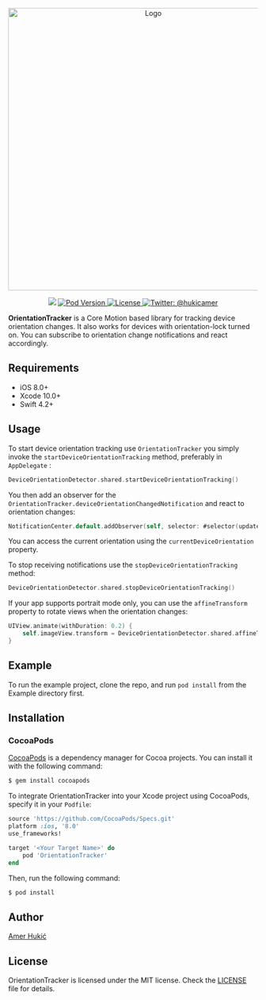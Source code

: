 <p align="center">
<img src="https://raw.githubusercontent.com/amerhukic/OrientationTracker/master/Logo.png" width="570" max-width="80%" alt="Logo" />
</p>

<p align="center">
    <img src="https://img.shields.io/badge/Swift-4.2-orange.svg" />
    <a href="https://cocoapods.org/pods/OrientationTracker">
        <img src="https://img.shields.io/cocoapods/v/OrientationTracker.svg?style=flat" alt="Pod Version">
    </a>
    <a href="">
        <img src="https://img.shields.io/badge/Licence-MIT-green.svg" alt="License">
    </a>
    <a href="https://twitter.com/hukicamer">
        <img src="https://img.shields.io/badge/contact-%40hukicamer-blue.svg?style=flat" alt="Twitter: @hukicamer" />
    </a>
</p>

**OrientationTracker** is a Core Motion based library for tracking device orientation changes. It also works for devices with orientation-lock turned on. You can subscribe to orientation change notifications and react accordingly.

## Requirements

- iOS 8.0+
- Xcode 10.0+
- Swift 4.2+

## Usage

To start device orientation tracking use `OrientationTracker` you simply invoke the `startDeviceOrientationTracking` method, preferably in `AppDelegate` :
```swift
DeviceOrientationDetector.shared.startDeviceOrientationTracking()
```

You then add an observer for the `OrientationTracker.deviceOrientationChangedNotification` and react to orientation changes:
```swift
NotificationCenter.default.addObserver(self, selector: #selector(updateViews), name: DeviceOrientationDetector.deviceOrientationChangedNotification, object: nil)
```

You can access the current orientation using the `currentDeviceOrientation` property.

To stop receiving notifications use the `stopDeviceOrientationTracking` method:
```swift
DeviceOrientationDetector.shared.stopDeviceOrientationTracking()
```

If your app supports portrait mode only, you can use the `affineTransform` property to rotate views when the orientation changes:
```swift
UIView.animate(withDuration: 0.2) {
    self.imageView.transform = DeviceOrientationDetector.shared.affineTransform
}
```

## Example

To run the example project, clone the repo, and run `pod install` from the Example directory first.

## Installation

### CocoaPods

[CocoaPods](https://cocoapods.org) is a dependency manager for Cocoa projects. You can install it with the following command:

```bash
$ gem install cocoapods
```

To integrate OrientationTracker into your Xcode project using CocoaPods, specify it in your `Podfile`:

```ruby
source 'https://github.com/CocoaPods/Specs.git'
platform :ios, '8.0'
use_frameworks!

target '<Your Target Name>' do
    pod 'OrientationTracker'
end
```

Then, run the following command:

```bash
$ pod install
```

## Author

[Amer Hukić](https://amerhukic.com)

## License

OrientationTracker is licensed under the MIT license. Check the [LICENSE](LICENSE) file for details.

